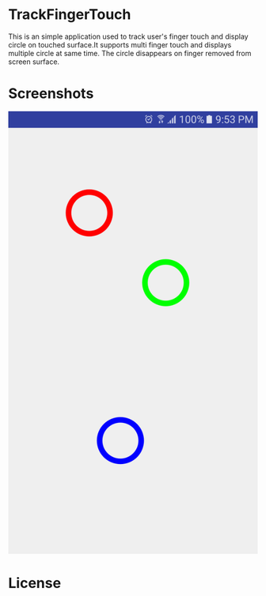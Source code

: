 # TrackFingerTouch
This is an simple application used to track user's finger touch and display circle on touched surface.It supports multi finger touch and displays multiple circle at same time. The circle disappears on finger removed from screen surface.

# Screenshots

![alt text](https://raw.githubusercontent.com/sujindra2010/TrackFingerTouch/master/Screenshot1.png)

# License
